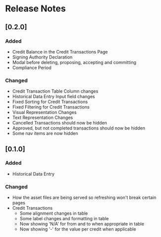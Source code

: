 # Release Notes

## [0.2.0]
### Added
- Credit Balance in the Credit Transactions Page
- Signing Authority Declaration
- Modal before deleting, proposing, accepting and committing
- Compliance Period

### Changed
- Credit Transaction Table Column changes
- Historical Data Entry Input field changes
- Fixed Sorting for Credit Transactions
- Fixed Filtering for Credit Transactions
- Visual Representation Changes
- Text Representation Changes
- Cancelled Transactions should now be hidden
- Approved, but not completed transactions should now be hidden
- Some nav items are now hidden

## [0.1.0]
### Added
- Historical Data Entry

### Changed
- How the asset files are being served so refreshing won't break certain pages
- Credit Transactions
  - Some alignment changes in table
  - Some label changes and formatting in table
  - Now showing 'N/A' for from and to when appropriate in table
  - Now showing '-' for the value per credit when applicable